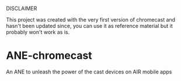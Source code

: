 DISCLAIMER

This project was created with the very first version of chromecast and hasn't been updated since,
you can use it as reference material but it probably won't work as is.

ANE-chromecast
==============

An ANE to unleash the power of the cast devices on AIR mobile apps
